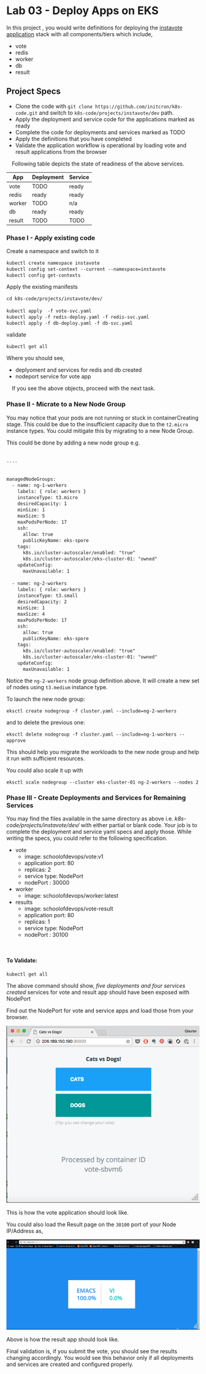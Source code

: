# Lab 03 - Deploy Apps on EKS



In this project , you would write definitions for deploying the [instavote application](https://github.com/schoolofdevops/example-voting-app) stack with all components/tiers which include,

* vote
* redis
* worker
* db
* result



## Project Specs

* Clone the code with `git clone https://github.com/initcron/k8s-code.git` and switch to `k8s-code/projects/instavote/dev` path.
* Apply the deployment and service code for the applications marked as ready
* Complete the code for deployments and services marked as TODO
* Apply the definitions that you have completed
* Validate the application workflow is operational by loading vote and result applications from the browser


⠀
Following table depicts the state of readiness of the above services.

| App | Deployment | Service |
|---|---|---|
| vote | TODO | ready |
| redis | ready | ready |
| worker | TODO | n/a |
| db | ready | ready |
| result | TODO | TODO |

### Phase I - Apply existing code

Create a namespace and switch to it

```
kubectl create namespace instavote
kubectl config set-context --current --namespace=instavote
kubectl config get-contexts
```

Apply the existing manifests

```
cd k8s-code/projects/instavote/dev/

kubectl apply  -f vote-svc.yaml
kubectl apply -f redis-deploy.yaml -f redis-svc.yaml
kubectl apply -f db-deploy.yaml -f db-svc.yaml
```

validate

```
kubectl get all
```

Where you should see,

* deplyoment and services for redis and db created
* nodeport service for vote app

⠀
If you see the above objects, proceed with the next task.

### Phase II - Micrate to a New Node Group

You may notice that your pods are not running or stuck in containerCreating stage. This could be due to the insufficient capacity due to the `t2.micro` instance types.  You could mitigate this by migrating to a new Node Group.

This could be done by adding a new node group e.g.

```

....


managedNodeGroups:
  - name: ng-1-workers
    labels: { role: workers }
    instanceType: t3.micro
    desiredCapacity: 1
    minSize: 1
    maxSize: 5
    maxPodsPerNode: 17
    ssh:
      allow: true
      publicKeyName: eks-spore
    tags:
      k8s.io/cluster-autoscaler/enabled: "true"
      k8s.io/cluster-autoscaler/eks-cluster-01: "owned"
    updateConfig:
      maxUnavailable: 1

  - name: ng-2-workers
    labels: { role: workers }
    instanceType: t3.small
    desiredCapacity: 2
    minSize: 1
    maxSize: 4
    maxPodsPerNode: 17
    ssh:
      allow: true
      publicKeyName: eks-spore
    tags:
      k8s.io/cluster-autoscaler/enabled: "true"
      k8s.io/cluster-autoscaler/eks-cluster-01: "owned"
    updateConfig:
      maxUnavailable: 1

```

Notice the `ng-2-workers` node group definition above. It will create a new set of nodes using `t3.medium` instance type.  


To launch the new node group:  

```
eksctl create nodegroup -f cluster.yaml --include=ng-2-workers
```

and to delete the previous one:

```
eksctl delete nodegroup -f cluster.yaml --include=ng-1-workers --approve
```

This should help you migrate the workloads to the new node group and help it run with sufficient resources.

You could also scale it up with

```
eksctl scale nodegroup --cluster eks-cluster-01 ng-2-workers --nodes 2
```


### Phase III - Create Deployments and Services for Remaining Services

You may find the files available in the same directory as above i.e. *k8s-code/projects/instavote/dev/* with either partial or blank code. Your job is to complete the deployment and service yaml specs and apply those. While writing the specs, you could refer to the following specification.

  * vote  
    * image: schoolofdevops/vote:v1  
    * application port: 80  
    * replicas: 2
    * service type: NodePort  
    * nodePort : 30000  
  * worker  
    * image: schoolofdevops/worker:latest  
  * results  
    * image: schoolofdevops/vote-result  
    * application port: 80  
    * replicas: 1
    * service type: NodePort  
    * nodePort : 30100  

⠀
#### To Validate:

```
kubectl get all
```

The above command should show, *five deployments and four services created* services for vote and result app should have been exposed with NodePort

Find out the NodePort for vote and service apps and load those from your browser.

![](images/eks/03/01.png)

This is how the vote application should look like.

You could also load the Result page on the `30100` port of your Node IP/Address as,

![](images/eks/03/02.png)

Above is how the result app should look like.

Final validation is, if you submit the vote, you should see the results changing accordingly. You would see this behavior only if all deployments and services are created and configured properly.
